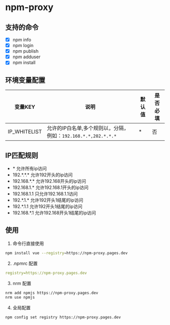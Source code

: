 # npm-proxy

## 支持的命令

-   [x] npm info
-   [x] npm login
-   [x] npm publish
-   [x] npm adduser
-   [x] npm install

## 环境变量配置

| 变量KEY      | 说明                                                           | 默认值 | 是否必填 |
| ------------ | -------------------------------------------------------------- | ------ | -------- |
| IP_WHITELIST | 允许的IP白名单,多个规则以，分隔，例如：`192.168.*.*,202.*.*.*` | \*     | 否       |

## IP匹配规则

-   \* 允许所有ip访问
-   192.\*.\*.\* 允许192开头的ip访问
-   192.168.\*.\* 允许192.168开头的ip访问
-   192.168.1.\* 允许192.168.1开头的ip访问
-   192.168.1.1 只允许192.168.1.1访问
-   192.\*.1.\* 允许192开头1结尾的ip访问
-   192.\*.1.1 允许192开头1结尾的ip访问
-   192.168.\*.1 允许192.168开头1结尾的ip访问

## 使用

1. 命令行直接使用

```bash
npm install vue --registry=https://npm-proxy.pages.dev
```

2. .npmrc 配置

```yml
registry=https://npm-proxy.pages.dev
```

3. nrm 配置

```bash
nrm add npmjs https://npm-proxy.pages.dev
nrm use npmjs
```

4. 全局配置

```bash
npm config set registry https://npm-proxy.pages.dev
```
